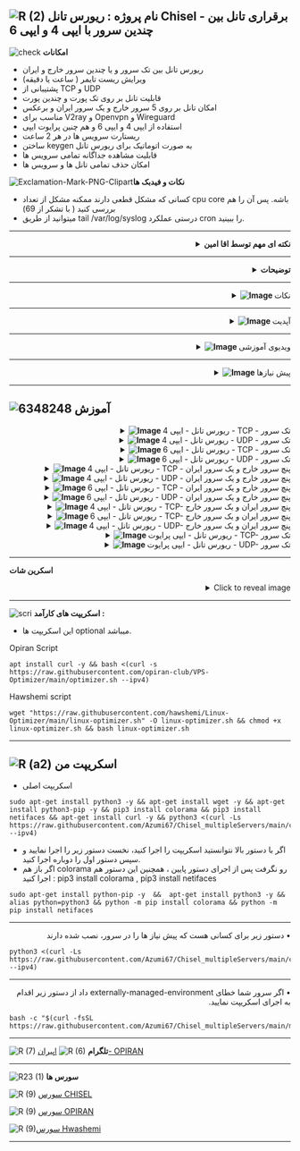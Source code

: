 ![R (2)](https://github.com/Azumi67/PrivateIP-Tunnel/assets/119934376/a064577c-9302-4f43-b3bf-3d4f84245a6f)
نام پروژه : ریورس تانل Chisel - برقراری تانل بین چندین سرور با ایپی 4 و ایپی 6 
---------------------------------------------------------------

![check](https://github.com/Azumi67/PrivateIP-Tunnel/assets/119934376/13de8d36-dcfe-498b-9d99-440049c0cf14)
**امکانات**


- ریورس تانل بین تک سرور و یا چندین سرور خارج و ایران
- ویرایش ریست تایمر ( ساعت یا دقیقه)
- پشتیبانی از TCP و UDP
- قابلیت تانل بر روی تک پورت و چندین پورت 
- امکان تانل بر روی 5 سرور خارج و یک سرور ایران و برعکس
- مناسب برای V2ray و Openvpn و Wireguard
- استفاده از ایپی 4 و ایپی 6 و هم چنین پرایوت ایپی
- ریستارت سرویس ها در هر 2 ساعت
- ساختن keygen به صورت اتوماتیک برای ریورس تانل
- قابلیت مشاهده جداگانه تمامی سرویس ها
- امکان حذف تمامی تانل ها و سرویس ها

![Exclamation-Mark-PNG-Clipart](https://github.com/Azumi67/Chisel_multipleServers/assets/119934376/c123ea54-97ee-49ff-8756-d39b1ae500f7)**نکات و فیدبک ها**
- کسانی که مشکل قطعی دارند ممکنه مشکل از تعداد cpu core باشه. پس آن را هم بررسی کنید ( با تشکر از 69)
- میتوانید از طریق tail /var/log/syslog درستی عملکرد cron را ببینید.



 ------------------------------------------------------
 <div align="right">
  <details>
    <summary><strong>نکته ای مهم توسط اقا امین</strong></summary>

<p align="right">
  <img src="https://github.com/Azumi67/Chisel_multipleServers/assets/119934376/1ffec80d-4456-43d7-b704-699e8d8aa155" alt="Image" width="400" />
</p>
  </details>
</div>

---------------------

<div align="right">
  <details>
    <summary><strong>توضیحات</strong></summary>
  

- در این اسکریپت بوسیله ریورس تانل Chisel میخواهیم تانل را بین یک سرور و یا چندین سرور خارج و ایران، ایجاد کنیم.
- به طور مثال 3 سرور خارج دارید و بر روی هر کدام یک کانفیگ وایرگارد دارید، میتوانید آن ها را به یک سرور ایران وصل کنید و از یک سرور ایران برای 3 سرور خارجتان استفاده نمایید. این تانل ، توسط ریورس تانل انجام میشود.
- لطفا آموزش نوشتاری را با دقت بخوانید و با آزمون و خطا میتوانید تانل را با موفقیت ایجاد کنید.
- در این تانل پورت پیش فرضی استفاده نشده است
- خودم تمام روش ها را داخل سرور های مختلف تست کردم و جواب داده . بر روی دبیان 12 و اوبونتو 20 تست شده است.
- اگر از پنل v2ray استفاده میکنید و میخواهید با پرایوت ایپی، تانل را بسازید پس لطفا ایپی پرایوت ها را باز کنید.
- پنل شما در خارج باید نصب شده باشد
- کانفیگ ریورس تانل با پرایوت ایپی به صورت خودکار میباشد.
- لطفا برای کانفیگ دوباره، نخست از منوی uninstall اقدام به حذف تانل کنید تا مشکلی پیش نیاید یا همان کانفیگ را دوباره کانفیگ کنید.
- پاک کردن و کانفیگ دوباره، حتی یک دقیقه از وقت گران بهای شما را نخواهد گرفت پس نیاز به ویرایش دستی نمی باشد.
- در آخر هر کانفیگ، ایپی 4 سرور ایران شما با پورت نهایی نمایش داده میشود که با استفاده از آن در کلاینت وایرگارد یا V2ray میتوانید به اینترنت متصل شوید.
  
  </details>
</div>

 ------------------------------------------------------

 <div align="right">
  <details>
    <summary><strong><img src="https://github.com/Azumi67/Chisel_multipleServers/assets/119934376/83d62574-74f2-4e19-bb09-e84e85de9e0b" alt="Image"> </strong>نکات</summary>
  
- ممکنه رو هدر اسپیدتست، اختلال داشته باشد.
- این اسکریپت بارها تست شده و تمام گزینه هایش بدون مشکل کار میکند. سرویس ها هم ساخته میشود و کانفیگی هم از بین نمیرود. شما اختلال خود را با دستورات پایین بیابید
- اگر اختلالی در تانل داشتید همیشه وارد مسیر روبرو شوید cd /etc/systemd/system و با دستور ls ، سرویس های خارج و ایران را بیابید و با دستور systemctl status servicename و یا journalctl -u servicename.service ، دلیل اختلال تانل را بیابید.
- کسانی که تانلشون با تست سرعت در اسپید تست قطع میشه، من این مشکل را بررسی کردم و هم در صبح و هم در شب تست سرعت انجام دادم. تست سرعت در صبح بدون مشکل انجام شد اما تست سرعت در شب باعث قطعی تانل و ارتباط میشد ( بدون هیچ خطایی در لاگ تانل). این به این معنی هست که مشکل از تانل chisel نمی باشد و مشکل از جای دیگری است.
- شما میتوانید تست سرعت speedtest را در پنل خود ببندید که این مشکل در شب باعث قطعی تانل شما نشود.
- اگر سرعت شما پایینه ، حتما هم در سرور ایران و خارج، optimizer نصب کنید.
- **نکته** : **این مورد را دیدم چندین نفر به من گفتند. ببینید وقتی status داخل اسکریپت را نگاه میکنید هم سرور ایران و هم سرور خارج را نشان میدهد. به عبارتی در سرور ایران، وضعیت سرویس ایران سبر خواهد بود و در سرور خارج، وضعیت سرویس خارج سبز رنگ و اکتیو خواهد بود. در سرور خارج ، سرویس ایران غیرفعال میباشد و در سرور ایران، سرویس خارج غیرفعال میباشد.**
- اگر سرعت ریورس شما پایین امد، میتوانید x-ui یا پنل خود را هم یک بار ریست کنید


  </details>
</div>

 ------------------------------------------------------

 <div align="right">
  <details>
    <summary><strong><img src="https://github.com/Azumi67/Chisel_multipleServers/assets/119934376/b3cfa22a-752d-4f73-896d-dbaeed8b84e6" alt="Image"> </strong>آپدیت</summary>
  
  
------------------------------------ 


- ریست تایم 2 ساعته به سرویس ها اضافه شد.
- امکان ویرایش ریست تایمر اضافه شد. ( دقیقه و ساعت)
- به اسکرین پایین نگاه کنید. به هنگام پرسش از شما در مورد تعداد کانفیگ (برای ریست تایم) ، تعداد کانفیگ خود را وارد نمایید. این کار برای ریست 2 ساعته نیاز میباشد. من دو عدد کانفیگ داشتم، پس عدد 2 را قرار دادم.
  
  </details>
</div>


--------------------

 <div align="right">
  <details>
    <summary><strong><img src="https://github.com/Azumi67/Chisel_multipleServers/assets/119934376/f4841622-f914-485d-9495-efdd22fe2f20" alt="Image"> </strong>ویدیوی آموزشی</summary>
  
  
------------------------------------ 
- ویدیوی آموزشی توسط 69

<div align="right">
  <a href="https://www.youtube.com/watch?v=AjNrYOpNaQE">
    <img src="https://img.youtube.com/vi/AjNrYOpNaQE/0.jpg" alt="Video Title" width="300">
  </a>
</div>
<div align="right">
  <a href="https://www.youtube.com/watch?v=Avi8ErLPJJE">
    <img src="https://img.youtube.com/vi/Avi8ErLPJJE/0.jpg" alt="Video Title" width="300">
  </a>
</div>
  </details>
</div>


------------------------
 <div align="right">
  <details>
    <summary><strong><img src="https://github.com/Azumi67/V2ray_loadbalance_multipleServers/assets/119934376/98d8c2bd-c9d2-4ecf-8db9-246b90e1ef0f" alt="Image"> </strong>پیش نیازها</summary>
  
  
------------------------------------ 

- لطفا سرور اپدیت شده باشه.
- ایپی 4 و 6 را فوروارد کنید و DNS های خود را نتظیم کنید. همه اینکار ها با optimizer انجام میشود.
- میتوانید از اسکریپت اقای [Hwashemi](https://github.com/hawshemi/Linux-Optimizer) و یا [OPIRAN](https://github.com/opiran-club/VPS-Optimizer) هم برای بهینه سازی سرور در صورت تمایل استفاده نمایید.
  </details>
</div>

----------------------------

  
  ![6348248](https://github.com/Azumi67/PrivateIP-Tunnel/assets/119934376/398f8b07-65be-472e-9821-631f7b70f783)
**آموزش**
-

 <div align="right">
  <details>
    <summary><strong><img src="https://github.com/Azumi67/Rathole_reverseTunnel/assets/119934376/fcbbdc62-2de5-48aa-bbdd-e323e96a62b5" alt="Image"> </strong>ریورس تانل - ایپی 4 - TCP - تک سرور</summary>
  
  
------------------------------------ 


![green-dot-clipart-3](https://github.com/Azumi67/6TO4-PrivateIP/assets/119934376/902a2efa-f48f-4048-bc2a-5be12143bef3) **سرور ایران**

**مسیر : Chisel TCP [IPV4] >> IRAN**


 <p align="right">
  <img src="https://github.com/Azumi67/Chisel_multipleServers/assets/119934376/ac1ca7c7-3d36-4097-b57b-743c21badb32" alt="Image" />
</p>



- نخست سرور ایران را کانفیگ میکنیم
- کانفیگ سرور را با ایپی 4 و بر روی تک سرور میخواهیم انجام دهیم
- ایپی 4 سرور ایران را وارد میکنم.
- پورت تانل را هم 443 قرار میدهم.
----------------------

![green-dot-clipart-3](https://github.com/Azumi67/6TO4-PrivateIP/assets/119934376/902a2efa-f48f-4048-bc2a-5be12143bef3) **سرور خارج** 

**مسیر : Chisel TCP [IPV4] >> Kharej**


<p align="right">
  <img src="https://github.com/Azumi67/Chisel_multipleServers/assets/119934376/d2aa0d7d-969f-41a2-bb79-bf5d0fc0373e" alt="Image" />
</p>

- میخواهیم سرور خارج را کانفیگ کنیم. کانفیگ تک سرور با ایپی 4 را در سرور ایران، انجام دادیم.
- در سرور خارج، من دو کانفیگ با پورت های 8080 و 8081 دارم پس تعداد کانفیگ را 2 قرار میدم.اگر تعداد پورت بیشتری دارید ، تعداد بیشتری انتخاب کنید.
- ایپی 4 سرور ایران را وارد میکنم.
- پورت تانل را 443 قرار میدم.
- پورت های کانفیگ خارج به ترتیب 8080 و 8081 بود.
- در آخر، ایپی سرور ایرانتان با پورت مورد نظر را مشاهده میکنید. از این ادرس میتوانید در کلاینت V2ray استفاده نمایید.
- ایپی ایران شما به طور مثال در اینجا 91.91.91.91 میباشد.
  
  </details>
</div>

 <div align="right">
  <details>
    <summary><strong><img src="https://github.com/Azumi67/Rathole_reverseTunnel/assets/119934376/fcbbdc62-2de5-48aa-bbdd-e323e96a62b5" alt="Image"> </strong>ریورس تانل - ایپی 4 - UDP - تک سرور</summary>
  
  
------------------------------------ 


![green-dot-clipart-3](https://github.com/Azumi67/6TO4-PrivateIP/assets/119934376/902a2efa-f48f-4048-bc2a-5be12143bef3) **سرور ایران**

**مسیر : Chisel UDP [IPV4] << IRAN**



 <p align="right">
  <img src="https://github.com/Azumi67/Chisel_multipleServers/assets/119934376/180dd681-3852-4f85-82a5-851cb37a0e7c" alt="Image" />
</p>



- نخست سرور ایران را کانفیگ میکنیم
- کانفیگ سرور را با ایپی 4 و بر روی تک سرور میخواهیم انجام دهیم
- ایپی 4 سرور ایران را وارد میکنم.
- پورت تانل را هم 443 قرار میدهم.
----------------------

![green-dot-clipart-3](https://github.com/Azumi67/6TO4-PrivateIP/assets/119934376/902a2efa-f48f-4048-bc2a-5be12143bef3) **سرور خارج** 

**مسیر : Chisel UDP [IPV4] << Kharej**



<p align="right">
  <img src="https://github.com/Azumi67/Chisel_multipleServers/assets/119934376/882d5be4-cfd6-4c52-a5fd-659a7eee77fc" alt="Image" />
</p>


- میخواهیم سرور خارج را کانفیگ کنیم. کانفیگ تک سرور با ایپی 4 را در سرور ایران، انجام دادیم.
- در سرور خارج، من یک کانفیگ وایرگارد با پورت 50824 دارم پس تعداد کانفیگ را 1 قرار میدهم.اگر تعداد پورت بیشتری دارید ، تعداد بیشتری انتخاب کنید.
- ایپی 4 سرور ایران را وارد میکنم.
- پورت تانل را 443 قرار میدم.
- پورت کانفیگ خارج من 50824 بود.
- در آخر، ایپی سرور ایرانتان با پورت مورد نظر را مشاهده میکنید. از این ادرس میتوانید در کلاینت وایرگارد استفاده نمایید.
- ایپی ایران شما به طور مثال در اینجا 91.91.91.91 میباشد.
  


  </details>
</div>

 <div align="right">
  <details>
    <summary><strong><img src="https://github.com/Azumi67/Rathole_reverseTunnel/assets/119934376/fcbbdc62-2de5-48aa-bbdd-e323e96a62b5" alt="Image"> </strong>ریورس تانل - ایپی 6 - TCP - تک سرور</summary>
  
  
------------------------------------ 


![green-dot-clipart-3](https://github.com/Azumi67/6TO4-PrivateIP/assets/119934376/902a2efa-f48f-4048-bc2a-5be12143bef3) **سرور ایران**

**مسیر : **مسیر : Chisel TCP [IPV6] >> IRAN**



 <p align="right">
  <img src="https://github.com/Azumi67/Chisel_multipleServers/assets/119934376/b0926d15-fd7e-4871-8bf7-4e775f103f2c" alt="Image" />
</p>



- نخست سرور ایران را کانفیگ میکنیم
- کانفیگ سرور را با ایپی 6 و بر روی تک سرور میخواهیم انجام دهیم
- ایپی 6 سرور ایران را وارد میکنم.
- پورت تانل را هم 443 قرار میدهم.
----------------------

![green-dot-clipart-3](https://github.com/Azumi67/6TO4-PrivateIP/assets/119934376/902a2efa-f48f-4048-bc2a-5be12143bef3) **سرور خارج** 

**مسیر : Chisel TCP [IPV6] >> Kharej**



<p align="right">
  <img src="https://github.com/Azumi67/Chisel_multipleServers/assets/119934376/4c2ac50e-1c9f-4486-9e0c-3d5d98cb9fab" alt="Image" />
</p>


- میخواهیم سرور خارج را کانفیگ کنیم. کانفیگ تک سرور با ایپی 6 را در سرور ایران، انجام دادیم.
- در سرور خارج، من یک کانفیگ با پورت 8080 دارم پس تعداد کانفیگ را 1 قرار میدهم.اگر تعداد پورت بیشتری دارید ، تعداد بیشتری انتخاب کنید.
- ایپی 4 سرور ایران را وارد میکنم.
- ایپی 6 سرور ایران را هم وارد میکنم.
- پورت تانل را 443 قرار میدم.
- پورت کانفیگ خارج من 8080 بود.
- در آخر، ایپی سرور ایرانتان با پورت مورد نظر را مشاهده میکنید. از این ادرس میتوانید در کلاینت V2rayNG استفاده نمایید.
- ایپی ایران شما به طور مثال در اینجا 91.91.91.91 میباشد.
  </details>
</div>

 <div align="right">
  <details>
    <summary><strong><img src="https://github.com/Azumi67/Rathole_reverseTunnel/assets/119934376/fcbbdc62-2de5-48aa-bbdd-e323e96a62b5" alt="Image"> </strong>ریورس تانل - ایپی 6 - UDP - تک سرور</summary>
  
  
------------------------------------ 


![green-dot-clipart-3](https://github.com/Azumi67/6TO4-PrivateIP/assets/119934376/902a2efa-f48f-4048-bc2a-5be12143bef3) **سرور ایران**

**مسیر : **مسیر : Chisel UDP [IPV6] >> IRAN**



 <p align="right">
  <img src="https://github.com/Azumi67/Chisel_multipleServers/assets/119934376/e67566a1-8bd9-44be-bffc-2d542a6a567b" alt="Image" />
</p>



- نخست سرور ایران را کانفیگ میکنیم
- کانفیگ سرور را با ایپی 6 و بر روی تک سرور میخواهیم انجام دهیم
- ایپی 6 سرور ایران را وارد میکنم.
- پورت تانل را هم 443 قرار میدهم.
----------------------

![green-dot-clipart-3](https://github.com/Azumi67/6TO4-PrivateIP/assets/119934376/902a2efa-f48f-4048-bc2a-5be12143bef3) **سرور خارج** 

**مسیر : Chisel UDP [IPV6] >> Kharej**



<p align="right">
  <img src="https://github.com/Azumi67/Chisel_multipleServers/assets/119934376/781010f2-aac6-472a-b19d-f9c37d29304a" alt="Image" />
</p>


- میخواهم سرور خارج را کانفیگ کنم. کانفیگ تک سرور با ایپی 6 را در سرور ایران، انجام دادیم.
- در سرور خارج، من یک کانفیگ وایرگارد با پورت 50824 دارم پس تعداد کانفیگ را 1 قرار میدهم.اگر تعداد پورت بیشتری دارید ، تعداد بیشتری انتخاب کنید.
- ایپی 4 سرور ایران را وارد میکنم.
- ایپی 6 سرور ایران را هم وارد میکنم.
- پورت تانل را 443 قرار میدم.
- پورت کانفیگ خارج من 50824 بود.
- در آخر، ایپی سرور ایرانتان با پورت مورد نظر را مشاهده میکنید. از این ادرس میتوانید در کلاینت وایرگارد استفاده نمایید.
- ایپی ایران شما به طور مثال در اینجا 91.91.91.91 میباشد.
- خب کانفیگ های تک سرور را به پایان رساندیم. 
  </details>
</div>

 <div align="right">
  <details>
    <summary><strong><img src="https://github.com/Azumi67/Rathole_reverseTunnel/assets/119934376/fcbbdc62-2de5-48aa-bbdd-e323e96a62b5" alt="Image"> </strong>ریورس تانل - ایپی 4 - TCP - پنچ سرور خارج و یک سرور ایران</summary>
  
  
------------------------------------ 


![green-dot-clipart-3](https://github.com/Azumi67/6TO4-PrivateIP/assets/119934376/902a2efa-f48f-4048-bc2a-5be12143bef3) **سرور ایران**

**مسیر : Chisel TCP [IPV4] [5] Kharej [1] IRAN >> IRAN**



 <p align="right">
  <img src="https://github.com/Azumi67/Chisel_multipleServers/assets/119934376/97b8438f-cfe1-434a-b094-a95a5ef07257" alt="Image" />
</p>


- من 2 سرور خارج و یک سرور ایران دارم و میخواهم از ایپی 4 و TCP استفاده کنم.
- نخست سرور ایران را کانفیگ میکنیم پس گزینه 6 را انتخاب میکنم تا کانفیگ سرور ایران را آغاز کنم. 
- کانفیگ سرور را با ایپی 4 انجام میدهیم و میخواهیم دو سرور خارج به یک سرور ایران وصل بشوند.
- ایپی 4 سرور ایران را وارد میکنم.
- پورت تانل را هم 443 قرار میدهم.
----------------------

![green-dot-clipart-3](https://github.com/Azumi67/6TO4-PrivateIP/assets/119934376/902a2efa-f48f-4048-bc2a-5be12143bef3) **سرور خارج اول** 

**مسیر : Chisel TCP [IPV4] [5] Kharej [1] IRAN >> Kharej 1**



<p align="right">
  <img src="https://github.com/Azumi67/Chisel_multipleServers/assets/119934376/b8b39c96-d503-4ef0-98d5-daf83331b4bb" alt="Image" />
</p>


- میخواهم سرور اول خارج را کانفیگ کنم، پس گرینه اول را انتخاب میکنم.
-  در این کانفیگ من 2 سرور خارج و 1 سرور ایران داشتم و میخواهم از ایپی 4 و TCP استفاده کنم.
- در سرور اول خارج ، من یک کانفیگ با پورت 8080 دارم پس تعداد کانفیگ را 1 قرار میدهم.اگر تعداد پورت بیشتری دارید ، تعداد بیشتری انتخاب کنید.
- ایپی 4 سرور ایران را وارد میکنم.
- پورت تانل را 443 قرار میدم.
- پورت کانفیگ خارج من 8080 بود.
- در آخر، ایپی سرور ایرانتان با پورت مورد نظر را مشاهده میکنید. از این ادرس میتوانید در کلاینت V2rayng استفاده نمایید.
- ایپی ایران شما به طور مثال در اینجا 91.91.91.91 میباشد.


------------------

![green-dot-clipart-3](https://github.com/Azumi67/6TO4-PrivateIP/assets/119934376/902a2efa-f48f-4048-bc2a-5be12143bef3) **سرور خارج دوم** 

**مسیر : Chisel TCP [IPV4] [5] Kharej [1] IRAN >> Kharej 2**



<p align="right">
  <img src="https://github.com/Azumi67/Chisel_multipleServers/assets/119934376/36691dfa-49cf-44de-8947-8028c82c7dfd" alt="Image" />
</p>


- میخواهم سرور دوم خارج را کانفیگ کنم، پس گرینه دوم را انتخاب میکنم.
- در این کانفیگ من 2 سرور خارج و 1 سرور ایران داشتم و میخواهم از ایپی 4 و TCP استفاده کنم.
- در سرور دوم خارج ، من یک کانفیگ با پورت 8083 دارم پس تعداد کانفیگ را 1 قرار میدهم.اگر تعداد پورت بیشتری دارید ، تعداد بیشتری انتخاب کنید.
- ایپی 4 سرور ایران را وارد میکنم.سرور ایران یکسان است 
- پورت تانل را 443 قرار میدم.
- پورت کانفیگ خارج من 8083 بود.
- در آخر، ایپی سرور ایرانتان با پورت مورد نظر را مشاهده میکنید. از این ادرس میتوانید در کلاینت V2rayng استفاده نمایید.
- ایپی ایران شما به طور مثال در اینجا 91.91.91.91 میباشد.
- کانفیگ دو سرور خارج بر روی یک سرور ایران با ایپی 4 -TCP- انجام شد.
  </details>
</div>

 <div align="right">
  <details>
    <summary><strong><img src="https://github.com/Azumi67/Rathole_reverseTunnel/assets/119934376/fcbbdc62-2de5-48aa-bbdd-e323e96a62b5" alt="Image"> </strong>ریورس تانل - ایپی 4 - UDP - پنچ سرور خارج و یک سرور ایران</summary>
  
  
------------------------------------ 


![green-dot-clipart-3](https://github.com/Azumi67/6TO4-PrivateIP/assets/119934376/902a2efa-f48f-4048-bc2a-5be12143bef3) **سرور ایران**

**مسیر : Chisel UDP [IPV4] [5] Kharej [1] IRAN >> IRAN**



 <p align="right">
  <img src="https://github.com/Azumi67/Chisel_multipleServers/assets/119934376/b29cbc85-7c21-46c6-8efb-c11b2362c68b" alt="Image" />
</p>


- من 2 سرور خارج و یک سرور ایران دارم و میخواهم از ایپی 4 و UDP استفاده کنم.
- نخست سرور ایران را کانفیگ میکنیم پس گزینه 6 را انتخاب میکنم تا کانفیگ سرور ایران را آغاز کنم. 
- کانفیگ سرور را با ایپی 4 انجام میدهیم و میخواهیم دو![Uploading iran.png…]()
 سرور خارج به یک سرور ایران وصل بشوند.
- ایپی 4 سرور ایران را وارد میکنم.
- پورت تانل را هم 443 قرار میدهم.

![green-dot-clipart-3](https://github.com/Azumi67/6TO4-PrivateIP/assets/119934376/902a2efa-f48f-4048-bc2a-5be12143bef3) **سرور خارج اول** 

**مسیر : Chisel UDP [IPV4] [5] Kharej [1] IRAN >> Kharej 1**



<p align="right">
  <img src="https://github.com/Azumi67/Chisel_multipleServers/assets/119934376/0d642f59-b109-43c2-aa37-0705e9ceafa4" alt="Image" />
</p>


- میخواهم سرور اول خارج را کانفیگ کنم، پس گرینه اول را انتخاب میکنم.
- در این کانفیگ من 2 سرور خارج و 1 سرور ایران داشتم و میخواهم از ایپی 4 و UDP استفاده کنم.
- در سرور اول خارج ، من یک کانفیگ وایرگارد با پورت 50824 دارم پس تعداد کانفیگ را 1 قرار میدهم.اگر تعداد پورت بیشتری دارید ، تعداد بیشتری انتخاب کنید.
- ایپی 4 سرور ایران را وارد میکنم.
- پورت تانل را 443 قرار میدم.
- پورت کانفیگ خارج من 50824 بود.
- در آخر، ایپی سرور ایرانتان با پورت مورد نظر را مشاهده میکنید. از این ادرس میتوانید در کلاینت Wireguard استفاده نمایید.
- ایپی ایران شما به طور مثال در اینجا 91.91.91.91 میباشد.



![green-dot-clipart-3](https://github.com/Azumi67/6TO4-PrivateIP/assets/119934376/902a2efa-f48f-4048-bc2a-5be12143bef3) **سرور خارج دوم** 

**مسیر : Chisel UDP [IPV4] [5] Kharej [1] IRAN >> Kharej 2**



<p align="right">
  <img src="https://github.com/Azumi67/Chisel_multipleServers/assets/119934376/6d8be8aa-7a9f-4b59-b3c9-dba3e41c667d" alt="Image" />
</p>


- میخواهم سرور دوم خارج را کانفیگ کنم، پس گرینه دوم را انتخاب میکنم.
-  در این کانفیگ من 2 سرور خارج و 1 سرور ایران داشتم و میخواهم از ایپی 4 و UDP استفاده کنم.
- در سرور دوم خارج ، من یک کانفیگ با پورت 50820 دارم پس تعداد کانفیگ را 1 قرار میدهم.اگر تعداد پورت بیشتری دارید ، تعداد بیشتری انتخاب کنید.
- ایپی 4 سرور ایران را وارد میکنم.سرور ایران یکسان است 
- پورت تانل را 443 قرار میدم.
- پورت کانفیگ خارج من 50824 بود.
- در آخر، ایپی سرور ایرانتان با پورت مورد نظر را مشاهده میکنید. از این ادرس میتوانید در کلاینت Wireguard استفاده نمایید.
- ایپی ایران شما به طور مثال در اینجا 91.91.91.91 میباشد.
- پس ما دو سرور خارج با دو کانفیگ جداگانه و با پورت های متفاوت را به یک سرور ایران وصل کردیم و میتوانیم از یک ایپی ایران برای دو کانفیگ وایرگارد، استفاده نماییم.
- کانفیگ دو سرور خارج بر روی یک سرور ایران با ایپی 4 -UDP- انجام شد.

  </details>
</div>

 <div align="right">
  <details>
    <summary><strong><img src="https://github.com/Azumi67/Rathole_reverseTunnel/assets/119934376/fcbbdc62-2de5-48aa-bbdd-e323e96a62b5" alt="Image"> </strong>ریورس تانل - ایپی 6 - TCP - پنچ سرور خارج و یک سرور ایران</summary>
  
  
------------------------------------ 


![green-dot-clipart-3](https://github.com/Azumi67/6TO4-PrivateIP/assets/119934376/902a2efa-f48f-4048-bc2a-5be12143bef3) **سرور ایران**

**مسیر : Chisel TCP [IPV6] [5] Kharej [1] IRAN >> IRAN**



 <p align="right">
  <img src="https://github.com/Azumi67/Chisel_multipleServers/assets/119934376/3569b371-a1c8-4479-99c5-8f5c8bfa20ae" alt="Image" />
</p>


- من 2 سرور خارج و یک سرور ایران دارم و میخواهم از ایپی 6 و TCP استفاده کنم.
- نخست سرور ایران را کانفیگ میکنیم پس گزینه 6 را انتخاب میکنم تا کانفیگ سرور ایران را آغاز کنم. 
- کانفیگ سرور را با ایپی 6 انجام میدهیم و میخواهیم دو سرور خارج به یک سرور ایران وصل بشوند.
- ایپی 6 سرور ایران را وارد میکنم.
- پورت تانل را هم 443 قرار میدهم.
----------------------

![green-dot-clipart-3](https://github.com/Azumi67/6TO4-PrivateIP/assets/119934376/902a2efa-f48f-4048-bc2a-5be12143bef3) **سرور خارج اول** 

**مسیر : Chisel TCP [IPV6] [5] Kharej [1] IRAN >> Kharej 1**



<p align="right">
  <img src="https://github.com/Azumi67/Chisel_multipleServers/assets/119934376/ccbd60f7-11e6-428d-bf80-4800e415af43" alt="Image" />
</p>


- میخواهم سرور اول خارج را کانفیگ کنم، پس گرینه اول را انتخاب میکنم.
-  در این کانفیگ من 2 سرور خارج و 1 سرور ایران داشتم و میخواهم از ایپی 6 و TCP استفاده کنم.
- در سرور اول خارج ، من دو کانفیگ با پورت های 8080 و 8081 دارم پس تعداد کانفیگ را 2 قرار میدهم.اگر تعداد پورت بیشتری دارید ، تعداد بیشتری انتخاب کنید.
- ایپی 4 و 6 سرور ایران را وارد میکنم. سرور ایران یکسان میباشد.
- پورت تانل را 443 قرار میدم.
- پورت های کانفیگ خارج من 8080 و 8081 بود.
- در آخر، ایپی سرور ایرانتان با پورت مورد نظر را مشاهده میکنید. از این ادرس میتوانید در کلاینت V2rayng استفاده نمایید.
- ایپی ایران شما به طور مثال در اینجا 91.91.91.91 میباشد.
- حالا باید سرور دوم خارج را کانفیگ کنیم.


----------------------

![green-dot-clipart-3](https://github.com/Azumi67/6TO4-PrivateIP/assets/119934376/902a2efa-f48f-4048-bc2a-5be12143bef3) **سرور خارج دوم** 

**مسیر : Chisel TCP [IPV6] [5] Kharej [1] IRAN >> Kharej 2**



<p align="right">
  <img src="https://github.com/Azumi67/Chisel_multipleServers/assets/119934376/76ac0467-acf6-4d16-812e-c571100402cd" alt="Image" />
</p>


- میخواهم سرور دوم خارج را کانفیگ کنم، پس گرینه دوم را انتخاب میکنم.
-  در این کانفیگ من 2 سرور خارج و 1 سرور ایران داشتم و میخواهم از ایپی 6 و TCP استفاده کنم.
- در سرور دوم خارج ، من دو کانفیگ با پورت های  8083 و 8084 دارم پس تعداد کانفیگ را 2 قرار میدهم.اگر تعداد پورت بیشتری دارید ، تعداد بیشتری انتخاب کنید.
- ایپی 4 و هم چنین 6 سرور ایران را وارد میکنم.سرور ایران یکسان است 
- پورت تانل را 443 قرار میدم.
- پورت های کانفیگ خارج من 8083 و 8084 بود.
- در آخر، ایپی سرور ایرانتان با پورت مورد نظر را مشاهده میکنید. از این ادرس میتوانید در کلاینت V2rayng استفاده نمایید.
- ایپی ایران شما به طور مثال در اینجا 91.91.91.91 میباشد.
- کانفیگ دو سرور خارج بر روی یک سرور ایران با ایپی 6 -TCP- انجام شد.

  </details>
</div>

 <div align="right">
  <details>
    <summary><strong><img src="https://github.com/Azumi67/Rathole_reverseTunnel/assets/119934376/fcbbdc62-2de5-48aa-bbdd-e323e96a62b5" alt="Image"> </strong>ریورس تانل - ایپی 6 - UDP - پنچ سرور خارج و یک سرور ایران</summary>
  
  
------------------------------------ 


![green-dot-clipart-3](https://github.com/Azumi67/6TO4-PrivateIP/assets/119934376/902a2efa-f48f-4048-bc2a-5be12143bef3) **سرور ایران**

**مسیر : Chisel UDP [IPV6] [5] Kharej [1] IRAN >> IRAN**



 <p align="right">
  <img src="https://github.com/Azumi67/Chisel_multipleServers/assets/119934376/39e71594-fbe5-488b-abe4-6e8181427a35" alt="Image" />
</p>


- من 2 سرور خارج و یک سرور ایران دارم و میخواهم از ایپی 6 و UDP استفاده کنم.
- نخست سرور ایران را کانفیگ میکنیم پس گزینه 6 را انتخاب میکنم تا کانفیگ سرور ایران را آغاز کنم. 
- کانفیگ سرور را با ایپی 6 انجام میدهیم و میخواهیم دو سرور خارج به یک سرور ایران وصل بشوند.
- ایپی 6 سرور ایران را وارد میکنم.
- پورت تانل را هم 443 قرار میدهم.
----------------------

![green-dot-clipart-3](https://github.com/Azumi67/6TO4-PrivateIP/assets/119934376/902a2efa-f48f-4048-bc2a-5be12143bef3) **سرور خارج اول** 

**مسیر : Chisel UDP [IPV6] [5] Kharej [1] IRAN >> Kharej 1**



<p align="right">
  <img src="https://github.com/Azumi67/Chisel_multipleServers/assets/119934376/caec4791-d4e0-4dd1-9aca-cfabcfbd9f55" alt="Image" />
</p>


- میخواهم سرور اول خارج را کانفیگ کنم، پس گرینه اول را انتخاب میکنم.
- در این کانفیگ من 2 سرور خارج و 1 سرور ایران داشتم و میخواهم از ایپی 6 و UDP استفاده کنم.
- در سرور اول خارج ، من یک کانفیگ وایرگارد با پورت 50824 دارم پس تعداد کانفیگ را 1 قرار میدهم.اگر تعداد پورت بیشتری دارید ، تعداد بیشتری انتخاب کنید.
- ایپی 4 سرور ایران را وارد میکنم.
-  هم چنین ایپی 6 سرور ایران را وارد میکنم.
-  توجه نمایید سرور ایران یکسان میباشد.
- پورت تانل را 443 قرار میدم.
- پورت کانفیگ خارج من 50824 بود.
- در آخر، ایپی سرور ایرانتان با پورت مورد نظر را مشاهده میکنید. از این ادرس میتوانید در کلاینت Wireguard استفاده نمایید.
- ایپی ایران شما به طور مثال در اینجا 91.91.91.91 میباشد.


------------------

![green-dot-clipart-3](https://github.com/Azumi67/6TO4-PrivateIP/assets/119934376/902a2efa-f48f-4048-bc2a-5be12143bef3) **سرور خارج دوم** 

**مسیر : Chisel UDP [IPV4] [5] Kharej [1] IRAN >> Kharej 2**



<p align="right">
  <img src="https://github.com/Azumi67/Chisel_multipleServers/assets/119934376/5fed26be-7569-411c-95e2-bd34dc3a7c82" alt="Image" />
</p>


- میخواهم سرور دوم خارج را کانفیگ کنم، پس گرینه دوم را انتخاب میکنم.
-  در این کانفیگ من 2 سرور خارج و 1 سرور ایران داشتم و میخواهم از ایپی 6 و UDP استفاده کنم.
- در سرور دوم خارج ، من یک کانفیگ با پورت 50820 دارم پس تعداد کانفیگ را 1 قرار میدهم.اگر تعداد پورت بیشتری دارید ، تعداد بیشتری انتخاب کنید.
- ایپی 4 و 6 سرور ایران را وارد میکنم.سرور ایران یکسان است 
- پورت تانل را 443 قرار میدم.
- پورت کانفیگ خارج من 50824 بود.
- در آخر، ایپی سرور ایرانتان با پورت مورد نظر را مشاهده میکنید. از این ادرس میتوانید در کلاینت Wireguard استفاده نمایید.
- ایپی ایران شما به طور مثال در اینجا 91.91.91.91 میباشد.
- پس ما دو سرور خارج با دو کانفیگ جداگانه و با پورت های متفاوت را به یک سرور ایران وصل کردیم و میتوانیم از یک ایپی ایران برای دو کانفیگ وایرگارد، استفاده نماییم.
- کانفیگ دو سرور خارج بر روی یک سرور ایران با ایپی 6 -UDP- انجام شد.

  </details>
</div>

 <div align="right">
  <details>
    <summary><strong><img src="https://github.com/Azumi67/Rathole_reverseTunnel/assets/119934376/fcbbdc62-2de5-48aa-bbdd-e323e96a62b5" alt="Image"> </strong>ریورس تانل - ایپی 4 - TCP- پنچ سرور ایران و یک سرور خارج</summary>
  
  
------------------------------------ 


![green-dot-clipart-3](https://github.com/Azumi67/6TO4-PrivateIP/assets/119934376/902a2efa-f48f-4048-bc2a-5be12143bef3) **سرور ایران اول**

**مسیر : Chisel TCP [IPV4] [5] IRAN [1] KHAREJ >> IRAN 1**



 <p align="right">
  <img src="https://github.com/Azumi67/Chisel_multipleServers/assets/119934376/6915720b-15d5-45ac-a2c2-c2f40fd92133" alt="Image" />
</p>


- من 2 سرور ایران و یک سرور خارج دارم و میخواهم از ایپی 4 و TCP استفاده کنم.
- چون دو سرور ایران دارم پس تعداد سرور ایران را 2 انتخاب میکنم.
- نخست سرور اول ایران را کانفیگ میکنیم پس گزینه 1 را انتخاب میکنم تا کانفیگ سرور ایران را آغاز کنم. 
- کانفیگ سرور اول را با ایپی 4 انجام میدهم و میخواهم 1 سرور خارج به دو سرور ایران وصل بشوند.
- ایپی 4 سرور ایران را وارد میکنم.
- پورت تانل را هم 443 قرار میدهم.
----------------------

![green-dot-clipart-3](https://github.com/Azumi67/6TO4-PrivateIP/assets/119934376/902a2efa-f48f-4048-bc2a-5be12143bef3) **سرور ایران دوم**

**مسیر : Chisel TCP [IPV4] [5] IRAN [1] KHAREJ >> IRAN 2**



 <p align="right">
  <img src="https://github.com/Azumi67/Chisel_multipleServers/assets/119934376/2e3f79c2-2bf2-43d0-8ac6-5c5e0c1cb1b5" alt="Image" />
</p>


- من 2 سرور ایران و یک سرور خارج دارم و میخواهم از ایپی 4 و TCP استفاده کنم.
- سرور دوم ایران را کانفیگ میکنیم پس گزینه 2 را انتخاب میکنم تا کانفیگ سرور ایران را آغاز کنم. 
- کانفیگ سرور دوم را با ایپی 4 انجام میدهم و میخواهم 1 سرور خارج به دو سرور ایران وصل بشوند.
- ایپی 4 سرور ایران را وارد میکنم. ایپی 4 سرور دوم ایران میباشد.
- پورت تانل را هم 443 قرار میدهم.
----------------------

![green-dot-clipart-3](https://github.com/Azumi67/6TO4-PrivateIP/assets/119934376/902a2efa-f48f-4048-bc2a-5be12143bef3) **سرور خارج** 

**مسیر : Chisel TCP [IPV4] [5] IRAN [1] Kharej >> Kharej**



<p align="right">
  <img src="https://github.com/Azumi67/Chisel_multipleServers/assets/119934376/c85df4bd-72fe-4c0d-ac70-3cf262e0b5d4" alt="Image" />
</p>


- میخواهم سرور خارج را کانفیگ کنم، پس گرینه 6 را انتخاب میکنم.
-  در این کانفیگ من 1 سرور خارج و 2 سرور ایران داشتم و میخواهم از ایپی 4 و TCP استفاده کنم.
- در سرور خارج ، من یک کانفیگ با پورت 8080 دارم پس تعداد کانفیگ را 1 قرار میدهم.اگر تعداد پورت بیشتری دارید ، تعداد بیشتری انتخاب کنید.
- چون دو سرور ایران دارم باید دو بار کانفیگ را انجام دهم. به عبارتی ایپی 4 سرور اول ایران را وارد میکنم و کانفیگ را انجام میدهم و سپس ایپی سرور دوم ایران و کانفیگش را انجام میدهم.
- پورت تانل را 443 قرار میدم.
- پورت کانفیگ خارج من 8080 بود و برای هر دو سرور ایران 8080 خواهد بود. اگر پورت های بیشتری دارید تعداد بیشتری میتوانید وارد کنید.
- در آخر، ایپی سرور ایرانتان با پورت مورد نظر را مشاهده میکنید. از این ادرس میتوانید در کلاینت V2rayng استفاده نمایید.
- ایپی سرور اول ایران من 91.91.91.91 و ایپی سرور دوم ایران من 101.101.101.101 میباشد.
- از این طریق ما میتوانیم با دو ایپی ادرس سرور ایران به یک کانفیگ سرور خارج وصل بشویم و همزمان استفاده کنیم.
- کانفیگ 1 سرور خارج بر روی دو سرور ایران با ایپی 4 -TCP- انجام شد.


  </details>
</div>
 <div align="right">
  <details>
    <summary><strong><img src="https://github.com/Azumi67/Rathole_reverseTunnel/assets/119934376/fcbbdc62-2de5-48aa-bbdd-e323e96a62b5" alt="Image"> </strong>ریورس تانل - ایپی 6 - TCP- پنچ سرور ایران و یک سرور خارج</summary>
  
  
------------------------------------ 


![green-dot-clipart-3](https://github.com/Azumi67/6TO4-PrivateIP/assets/119934376/902a2efa-f48f-4048-bc2a-5be12143bef3) **سرور ایران اول**

**مسیر : Chisel TCP [IPV6] [5] IRAN [1] KHAREJ >> IRAN 1**



 <p align="right">
  <img src="https://github.com/Azumi67/Chisel_multipleServers/assets/119934376/93e90031-b3bb-43bb-bee5-9eeedec9793f" alt="Image" />
</p>


- من 2 سرور ایران و یک سرور خارج دارم و میخواهم از ایپی 6 و TCP استفاده کنم.
- نخست سرور اول ایران را کانفیگ میکنیم پس گزینه 1 را انتخاب میکنم تا کانفیگ سرور ایران را آغاز کنم. 
- کانفیگ سرور اول را با ایپی 6 انجام میدهم و میخواهم 1 سرور خارج به دو سرور ایران وصل بشوند.
- ایپی 6 سرور ایران را وارد میکنم.
- پورت تانل را هم 443 قرار میدهم.
----------------------

![green-dot-clipart-3](https://github.com/Azumi67/6TO4-PrivateIP/assets/119934376/902a2efa-f48f-4048-bc2a-5be12143bef3) **سرور ایران دوم**

**مسیر : Chisel TCP [IPV6] [5] IRAN [1] KHAREJ >> IRAN 2**



 <p align="right">
  <img src="https://github.com/Azumi67/Chisel_multipleServers/assets/119934376/54ef5e26-4863-4a48-aabc-fd6a68b850ff" alt="Image" />
</p>


- من 2 سرور ایران و یک سرور خارج دارم و میخواهم از ایپی 6 و TCP استفاده کنم.
- سرور دوم ایران را کانفیگ میکنیم پس گزینه 2 را انتخاب میکنم تا کانفیگ سرور ایران را آغاز کنم. 
- کانفیگ سرور دوم را با ایپی 6 انجام میدهم و میخواهم 1 سرور خارج به دو سرور ایران وصل بشوند.
- ایپی 6 سرور ایران را وارد میکنم. ایپی 6 سرور دوم ایران میباشد.
- پورت تانل را هم 443 قرار میدهم.
----------------------

![green-dot-clipart-3](https://github.com/Azumi67/6TO4-PrivateIP/assets/119934376/902a2efa-f48f-4048-bc2a-5be12143bef3) **سرور خارج** 

**مسیر : Chisel TCP [IPV6] [5] IRAN [1] Kharej >> Kharej**



<p align="right">
  <img src="https://github.com/Azumi67/Chisel_multipleServers/assets/119934376/265ef4d1-5e1a-4827-8e0c-7589b33f4638" alt="Image" />
</p>


- میخواهم سرور خارج را کانفیگ کنم، پس گرینه 6 را انتخاب میکنم.
-  در این کانفیگ من 1 سرور خارج و 2 سرور ایران داشتم و میخواهم از ایپی 6 و TCP استفاده کنم.
- در سرور خارج ، من یک کانفیگ با پورت 8080 دارم پس تعداد کانفیگ را 1 قرار میدهم.اگر تعداد پورت بیشتری دارید ، تعداد بیشتری انتخاب کنید.
- چون دو سرور ایران دارم باید دو بار کانفیگ را انجام دهم. به عبارتی ایپی 6 سرور اول ایران را وارد میکنم و کانفیگ را انجام میدهم و سپس ایپی سرور دوم ایران و کانفیگش را انجام میدهم.
- در کانفیگ سرور خارج با ایپی 6 : باید هم ایپی 4 و 6 سرور های ایران را به ترتیب بدهیم.
- پورت تانل را 443 قرار میدم.
- پورت کانفیگ خارج من 8080 بود و برای هر دو سرور ایران 8080 خواهد بود. اگر پورت های بیشتری دارید تعداد بیشتری میتوانید وارد کنید.
- در آخر، ایپی سرور ایرانتان با پورت مورد نظر را مشاهده میکنید. از این ادرس میتوانید در کلاینت V2rayng استفاده نمایید.
- ایپی سرور اول ایران من 91.91.91.91 و ایپی سرور دوم ایران من 101.101.101.101 میباشد.
- از این طریق ما میتوانیم با دو ایپی ادرس سرور ایران به یک کانفیگ سرور خارج وصل بشویم و همزمان استفاده کنیم.
- کانفیگ 1 سرور خارج بر روی دو سرور ایران با ایپی 6 -TCP- انجام شد.

  </details>
</div>

 <div align="right">
  <details>
    <summary><strong><img src="https://github.com/Azumi67/Rathole_reverseTunnel/assets/119934376/fcbbdc62-2de5-48aa-bbdd-e323e96a62b5" alt="Image"> </strong>ریورس تانل - ایپی 4 - UDP- پنچ سرور ایران و یک سرور خارج</summary>
  
  
------------------------------------ 


![green-dot-clipart-3](https://github.com/Azumi67/6TO4-PrivateIP/assets/119934376/902a2efa-f48f-4048-bc2a-5be12143bef3) **سرور ایران اول**

**مسیر : Chisel UDP [IPV4] [5] IRAN [1] KHAREJ >> IRAN 1**



 <p align="right">
  <img src="https://github.com/Azumi67/Chisel_multipleServers/assets/119934376/3559dac2-f887-4f11-85c7-6d336e386e9f" alt="Image" />
</p>


- من 2 سرور ایران و یک سرور خارج دارم و میخواهم از ایپی 4 و UDP استفاده کنم.
- چون دو سرور ایران دارم پس تعداد سرور ایران را 2 انتخاب میکنم.
- نخست سرور اول ایران را کانفیگ میکنیم پس گزینه 1 را انتخاب میکنم تا کانفیگ سرور ایران را آغاز کنم. 
- کانفیگ سرور اول را با ایپی 4 انجام میدهم و میخواهم 1 سرور خارج به دو سرور ایران وصل بشوند.
- ایپی 4 سرور ایران را وارد میکنم.
- پورت تانل را هم 443 قرار میدهم.
----------------------

![green-dot-clipart-3](https://github.com/Azumi67/6TO4-PrivateIP/assets/119934376/902a2efa-f48f-4048-bc2a-5be12143bef3) **سرور ایران دوم**

**مسیر : Chisel UDP [IPV4] [5] IRAN [1] KHAREJ >> IRAN 2**



 <p align="right">
  <img src="https://github.com/Azumi67/Chisel_multipleServers/assets/119934376/139c6822-769c-4ad1-8c29-c164bdbfcc9f" alt="Image" />
</p>


- من 2 سرور ایران و یک سرور خارج دارم و میخواهم از ایپی 4 و UDP استفاده کنم.
- سرور دوم ایران را کانفیگ میکنیم پس گزینه 2 را انتخاب میکنم تا کانفیگ سرور ایران را آغاز کنم. 
- کانفیگ سرور دوم را با ایپی 4 انجام میدهم و میخواهم 1 سرور خارج به دو سرور ایران وصل بشوند.
- ایپی 4 سرور ایران را وارد میکنم. ایپی 4 سرور دوم ایران میباشد.
- پورت تانل را هم 443 قرار میدهم.
----------------------

![green-dot-clipart-3](https://github.com/Azumi67/6TO4-PrivateIP/assets/119934376/902a2efa-f48f-4048-bc2a-5be12143bef3) **سرور خارج** 

**مسیر : Chisel UDP [IPV4] [5] IRAN [1] Kharej >> Kharej**



<p align="right">
  <img src="https://github.com/Azumi67/Chisel_multipleServers/assets/119934376/370d1d17-cdc6-44fa-836e-560480fa424f" alt="Image" />
</p>


- میخواهم سرور خارج را کانفیگ کنم، پس گرینه 6 را انتخاب میکنم.
-  در این کانفیگ من 1 سرور خارج و 2 سرور ایران داشتم و میخواهم از ایپی 4 و UDP استفاده کنم.
- در سرور خارج ، من یک کانفیگ وایرگارد با پورت 50824 دارم پس تعداد کانفیگ را 1 قرار میدهم.اگر تعداد پورت بیشتری دارید ، تعداد بیشتری انتخاب کنید.
- چون دو سرور ایران دارم باید دو بار کانفیگ را انجام دهم. به عبارتی ایپی 4 سرور اول ایران را وارد میکنم و کانفیگ را انجام میدهم و سپس ایپی سرور دوم ایران و کانفیگش را انجام میدهم.
- پورت تانل را 443 قرار میدم.
- پورت کانفیگ خارج من 50824 بود و برای هر دو سرور ایران 50824 خواهد بود. اگر پورت های بیشتری دارید تعداد بیشتری میتوانید وارد کنید.
- به طور مثال اگر دو پورت 50820 و 50824 دارید، برای هر سرور ایران به صورت جداگانه، پورت ها را قرار میدهیم.
- در آخر، ایپی سرور ایرانتان با پورت مورد نظر را مشاهده میکنید. از این ادرس میتوانید در کلاینت WIREGUARD استفاده نمایید.
- ایپی سرور اول ایران من 91.91.91.91 و ایپی سرور دوم ایران من 101.101.101.101 میباشد.
- از این طریق ما میتوانیم با دو ایپی ادرس سرور ایران به یک کانفیگ سرور خارج وصل بشویم و همزمان استفاده کنیم. یعنی اگر دو کانفیگ وایرگارد دارید، هر دو کانفیگ با یک ایپی ایران کار خواهد کرد.
- کانفیگ 1 سرور خارج بر روی دو سرور ایران با ایپی 4 -UDP- انجام شد.
- برای کانفیگ ایپی 6 و UDP هم ماندد نمونه های قبلی، انجام دهید.


  </details>
</div>

 <div align="right">
  <details>
    <summary><strong><img src="https://github.com/Azumi67/Rathole_reverseTunnel/assets/119934376/fcbbdc62-2de5-48aa-bbdd-e323e96a62b5" alt="Image"> </strong>ریورس تانل - ایپی پرایوت - TCP- تک سرور</summary>
  
  
------------------------------------ 


![green-dot-clipart-3](https://github.com/Azumi67/6TO4-PrivateIP/assets/119934376/902a2efa-f48f-4048-bc2a-5be12143bef3) **سرور ایران**

**مسیر : Chisel TCP [Private IP] >> IRAN**



 <p align="right">
  <img src="https://github.com/Azumi67/Chisel_multipleServers/assets/119934376/862a74d4-32c4-4f59-b831-8d71cbe24392" alt="Image" />
</p>


- من 1 سرور ایران و یک سرور خارج دارم و میخواهم از ایپی پرایوت و TCP استفاده کنم.
- نخست سرور ایران را کانفیگ میکنیم
- باید ایپی 4 سرور خارج و ایپی 4 سرور ایران را وارد نماییم.
- پورت تانل را هم 443 قرار میدهم.
----------------------

![green-dot-clipart-3](https://github.com/Azumi67/6TO4-PrivateIP/assets/119934376/902a2efa-f48f-4048-bc2a-5be12143bef3) **سرور خارج**

**مسیر : Chisel TCP [Private IP] >> KHAREJ**



 <p align="right">
  <img src="https://github.com/Azumi67/Chisel_multipleServers/assets/119934376/3af8308f-fbf0-4771-8369-747bfa4901df" alt="Image" />
</p>


- سرور ایران را کانفیگ کردیم و حالا سرور خارج را کانفیگ میکنیم.
- مانند سرور ایران، ایپی 4 سرور ایران و ایپی 4 سرور خارج را وارد میکنیم.
- من تنها یک کانفیگ با پورت 8080 در سرور خارج دارم، پس مقدار یک را برای تعداد کانفیگ، وارد میکنم.
- ایپی 4 ایران را دوباره وارد کنید ( این برای نمایش ایپی 4 ایران در آخر هر کانفیگ میباشد که ادرس و پورت پایانی شما، نمایش داده شود)
- پورت تانل را 443 قرار میدم.
- من یک کانفیگ با پورت 8080 در سرور خارج دارم پس برای پورت خارج ، 8080 را وارد میکنم.
- در آخر، ایپی سرور ایرانتان با پورت مورد نظر را مشاهده میکنید. از این ادرس میتوانید در کلاینت V2rayng استفاده نمایید.
- ایپی سرور اول ایران من 91.91.91.91 میباشد.
  </details>
</div>

 <div align="right">
  <details>
    <summary><strong><img src="https://github.com/Azumi67/Rathole_reverseTunnel/assets/119934376/fcbbdc62-2de5-48aa-bbdd-e323e96a62b5" alt="Image"> </strong>ریورس تانل - ایپی پرایوت - UDP- تک سرور</summary>
  
  
------------------------------------ 


![green-dot-clipart-3](https://github.com/Azumi67/6TO4-PrivateIP/assets/119934376/902a2efa-f48f-4048-bc2a-5be12143bef3) **سرور ایران**

**مسیر : Chisel UDP [Private IP] >> IRAN**



 <p align="right">
  <img src="https://github.com/Azumi67/Chisel_multipleServers/assets/119934376/374794b5-c111-4662-a11e-8b3a96144e5a" alt="Image" />
</p>


- من 1 سرور ایران و یک سرور خارج دارم و میخواهم از ایپی پرایوت و UDP استفاده کنم.
- نخست سرور ایران را کانفیگ میکنیم
- باید ایپی 4 سرور خارج و ایپی 4 سرور ایران را وارد نماییم اما من در کانفیگ TCP، اینکار را کرده بودم و فقط دوباره میخواهم بدون UNINSTALL، کانفیگ را دوباره انجام بدهم و برای همین نیازی نیست دوباره اینکار را انجام دهم و از این مرحله عبور میکند چون پرایوت ایپی هم اکنون در سرور من، قبلا کانفیگ شده است.
- پورت تانل را هم 443 قرار میدهم.
----------------------

![green-dot-clipart-3](https://github.com/Azumi67/6TO4-PrivateIP/assets/119934376/902a2efa-f48f-4048-bc2a-5be12143bef3) **سرور خارج**

**مسیر : Chisel UDP [Private IP] >> KHAREJ**



 <p align="right">
  <img src="https://github.com/Azumi67/Chisel_multipleServers/assets/119934376/305c0413-f529-4339-841f-56408134b53c" alt="Image" />
</p>


- سرور ایران را کانفیگ کردیم و حالا سرور خارج را کانفیگ میکنیم.
- مانند سرور ایران، ایپی 4 سرور ایران و ایپی 4 سرور خارج را وارد میکنیم ولی همانطور که گفتم ، چون قبلا کانفیگ کرده ایم، از این مرحله عبور خواهد کرد.
- من تنها یک کانفیگ وایرگارد با پورت 50824 در سرور خارج دارم، پس مقدار یک را برای تعداد کانفیگ، وارد میکنم.شما اگر تعداد پورت بیشتری دارید، تعداد بیشتری را وارد نمایید.
- ایپی 4 ایران را دوباره وارد کنید ( این برای نمایش ایپی 4 ایران در آخر هر کانفیگ میباشد که ادرس و پورت پایانی شما، نمایش داده شود)
- پورت تانل را 443 قرار میدم.
- من یک کانفیگ وایرگارد با پورت 50824 در سرور خارج دارم پس برای پورت خارج ، 50824 را وارد میکنم.
- در آخر، ایپی سرور ایرانتان با پورت مورد نظر را مشاهده میکنید. از این ادرس میتوانید در کلاینت WIREGUARD استفاده نمایید.
- ایپی سرور اول ایران من 91.91.91.91 میباشد.

  </details>
</div>

------------------
**اسکرین شات**

<details>
  <summary align="right">Click to reveal image</summary>
  
  <p align="right">
    <img src="https://github.com/Azumi67/Chisel_multipleServers/assets/119934376/e0198041-a57a-4a15-8a9c-73cd42576391" alt="menu screen" />
  </p>
</details>


------------------------------------------
![scri](https://github.com/Azumi67/FRP-V2ray-Loadbalance/assets/119934376/cbfb72ac-eff1-46df-b5e5-a3930a4a6651)
**اسکریپت های کارآمد :**
- این اسکریپت ها optional میباشد.


 
 Opiran Script
```
apt install curl -y && bash <(curl -s https://raw.githubusercontent.com/opiran-club/VPS-Optimizer/main/optimizer.sh --ipv4)
```

Hawshemi script

```
wget "https://raw.githubusercontent.com/hawshemi/Linux-Optimizer/main/linux-optimizer.sh" -O linux-optimizer.sh && chmod +x linux-optimizer.sh && bash linux-optimizer.sh
```

-----------------------------------------------------
![R (a2)](https://github.com/Azumi67/PrivateIP-Tunnel/assets/119934376/716fd45e-635c-4796-b8cf-856024e5b2b2)
**اسکریپت من**
----------------

- اسکریپت اصلی
```
sudo apt-get install python3 -y && apt-get install wget -y && apt-get install python3-pip -y && pip3 install colorama && pip3 install netifaces && apt-get install curl -y && python3 <(curl -Ls https://raw.githubusercontent.com/Azumi67/Chisel_multipleServers/main/chisel.py --ipv4)
```

- اگر با دستور بالا نتوانستید اسکریپت را اجرا کنید، نخست دستور زیر را اجرا نمایید و سپس دستور اول را دوباره اجرا کنید.
- اگر باز هم colorama رو نگرفت پس از اجرای دستور پایین ، همچنین این دستور هم اجرا کنید : pip3 install colorama , pip3 install netifaces

```
sudo apt-get install python-pip -y  &&  apt-get install python3 -y && alias python=python3 && python -m pip install colorama && python -m pip install netifaces
```

--------------------------------------
 <div dir="rtl">&bull;  دستور زیر برای کسانی هست که پیش نیاز ها را در سرور، نصب شده دارند</div>
 
```
python3 <(curl -Ls https://raw.githubusercontent.com/Azumi67/Chisel_multipleServers/main/chisel.py --ipv4)
```
--------------------------------------
 <div dir="rtl">&bull; اگر سرور شما خطای externally-managed-environment داد از دستور زیر اقدام به اجرای اسکریپت نمایید.</div>
 
```
bash -c "$(curl -fsSL https://raw.githubusercontent.com/Azumi67/Chisel_multipleServers/main/managed.sh)"
```

---------------------------------------------
![R (7)](https://github.com/Azumi67/PrivateIP-Tunnel/assets/119934376/42c09cbb-2690-4343-963a-5deca12218c1)
**تلگرام** 
![R (6)](https://github.com/Azumi67/FRP-V2ray-Loadbalance/assets/119934376/f81bf6e1-cfed-4e24-b944-236f5c0b15d3) [اپیران- OPIRAN](https://t.me/OPIranClubb)

---------------------------------
![R23 (1)](https://github.com/Azumi67/FRP-V2ray-Loadbalance/assets/119934376/18d12405-d354-48ac-9084-fff98d61d91c)
**سورس ها**


![R (9)](https://github.com/Azumi67/FRP-V2ray-Loadbalance/assets/119934376/33388f7b-f1ab-4847-9e9b-e8b39d75deaa) [سورس  CHISEL](https://github.com/jpillora/chisel)

![R (9)](https://github.com/Azumi67/FRP-V2ray-Loadbalance/assets/119934376/33388f7b-f1ab-4847-9e9b-e8b39d75deaa) [سورس  OPIRAN](https://github.com/opiran-club)

![R (9)](https://github.com/Azumi67/6TO4-GRE-IPIP-SIT/assets/119934376/4758a7da-ab54-4a0a-a5a6-5f895092f527)[سورس  Hwashemi](https://github.com/hawshemi/Linux-Optimizer)



-----------------------------------------------------


